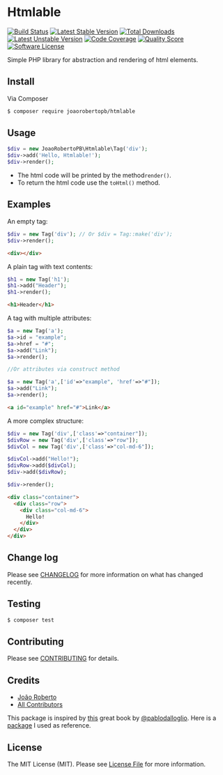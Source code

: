 # Htmlable

[![Build Status][ico-build]][link-build] [![Latest Stable Version][ico-version]][link-packagist] [![Total Downloads][ico-downloads]][link-downloads] [![Latest Unstable Version][ico-unstable]][link-unstable] [![Code Coverage][ico-scrutinizer]][link-scrutinizer] [![Quality Score][ico-code-quality]][link-code-quality] [![Software License][ico-license]](LICENSE.md)

Simple PHP library for abstraction and rendering of html elements.

## Install

Via Composer

``` bash
$ composer require joaorobertopb/htmlable
```

## Usage

``` php
$div = new JoaoRobertoPB\Htmlable\Tag('div');
$div->add('Hello, Htmlable!');
$div->render();
```

* The html code will be printed by the method`render()`.
* To return the html code use the `toHtml()` method.


## Examples

An empty tag:

``` php
$div = new Tag('div'); // Or $div = Tag::make('div');
$div->render();
```

``` html
<div></div>
```

A plain tag with text contents:

``` php
$h1 = new Tag('h1');
$h1->add("Header");
$h1->render();
```

``` html
<h1>Header</h1>
```

A tag with multiple attributes:

``` php
$a = new Tag('a');
$a->id = "example";
$a->href = "#";
$a->add("Link");
$a->render();

//Or attributes via construct method

$a = new Tag('a',['id'=>"example", 'href'=>"#"]);
$a->add("Link");
$a->render();
```

``` html
<a id="example" href="#">Link</a>
```

A more complex structure:

``` php
$div = new Tag('div',['class'=>"container"]);
$divRow = new Tag('div',['class'=>"row"]);
$divCol = new Tag('div',['class'=>"col-md-6"]);

$divCol->add("Hello!");
$divRow->add($divCol);
$div->add($divRow);

$div->render();
```

``` html
<div class="container">
  <div class="row">
    <div class="col-md-6">
      Hello!
    </div>
  </div>
</div>
```

## Change log

Please see [CHANGELOG](CHANGELOG.md) for more information on what has changed recently.

## Testing

``` bash
$ composer test
```

## Contributing

Please see [CONTRIBUTING](CONTRIBUTING.md) for details.

## Credits

- [João Roberto][link-author]
- [All Contributors][link-contributors]

This package is inspired by [this][link-book] great book by [@pablodalloglio][link-inspire-1]. Here is a [package][link-inspire-2] I used as reference.

## License

The MIT License (MIT). Please see [License File](LICENSE.md) for more information.

[ico-version]: https://poser.pugx.org/joaorobertopb/htmlable/v/stable
[ico-license]: https://img.shields.io/badge/license-MIT-brightgreen.svg
[ico-build]: https://travis-ci.org/joaorobertopb/htmlable.svg?branch=master
[ico-scrutinizer]: https://scrutinizer-ci.com/g/joaorobertopb/htmlable/badges/coverage.png?b=master
[ico-code-quality]: https://img.shields.io/scrutinizer/g/joaorobertopb/htmlable.svg
[ico-downloads]: https://poser.pugx.org/joaorobertopb/htmlable/downloads
[ico-unstable]: https://poser.pugx.org/joaorobertopb/htmlable/v/unstable

[link-packagist]: https://packagist.org/packages/joaorobertopb/htmlable
[link-build]: https://travis-ci.org/joaorobertopb/htmlable
[link-scrutinizer]: https://scrutinizer-ci.com/g/joaorobertopb/htmlable/?branch=master
[link-code-quality]: https://scrutinizer-ci.com/g/joaorobertopb/htmlable
[link-downloads]: https://packagist.org/packages/joaorobertopb/htmlable
[link-author]: https://github.com/joaorobertopb
[link-contributors]: ../../contributors
[link-unstable]: https://packagist.org/packages/joaorobertopb/htmlable
[link-book]: http://www.adianti.com.br/phpoo
[link-inspire-1]: https://github.com/pablodalloglio
[link-inspire-2]: https://github.com/spatie/html-element
